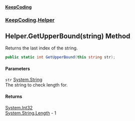 #### [KeepCoding](index.md 'index')
### [KeepCoding](KeepCoding.md 'KeepCoding').[Helper](Helper.md 'KeepCoding.Helper')
## Helper.GetUpperBound(string) Method
Returns the last index of the string.  
```csharp
public static int GetUpperBound(this string str);
```
#### Parameters
<a name='KeepCoding.Helper.GetUpperBound(string).str'></a>
`str` [System.String](https://docs.microsoft.com/en-us/dotnet/api/System.String 'System.String')  
The string to check length for.
  
#### Returns
[System.Int32](https://docs.microsoft.com/en-us/dotnet/api/System.Int32 'System.Int32')  
[System.String.Length](https://docs.microsoft.com/en-us/dotnet/api/System.String.Length 'System.String.Length') - 1

